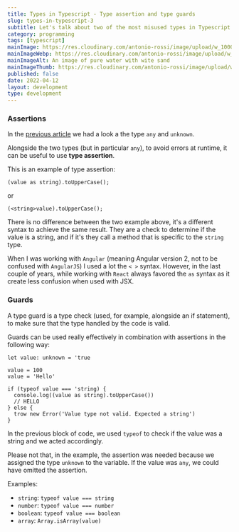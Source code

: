 ```yaml
---
title: Types in Typescript - Type assertion and type guards
slug: types-in-typescript-3
subtitle: Let's talk about two of the most misused types in Typescript and how to handle types unknown at the time you develop.
category: programming
tags: [typescript]
mainImage: https://res.cloudinary.com/antonio-rossi/image/upload/w_1000,fl_progressive/v1648646194/articles/functional-programming/pure_zyijgf.jpg
mainImageWebp: https://res.cloudinary.com/antonio-rossi/image/upload/w_1000,fl_progressive,f_webp/v1648646194/articles/functional-programming/pure_zyijgf.jpg
mainImageAlt: An image of pure water with wite sand
mainImageThumb: https://res.cloudinary.com/antonio-rossi/image/upload/w_300,fl_progressive/v1648646194/articles/functional-programming/pure_zyijgf.jpg
published: false
date: 2022-04-12
layout: development
type: development
---
```


### Assertions

In the <a href="https://www.antoniorossi.net/blog/development/types-in-typescript-2" target="_blank">previous article</a> we had a look a the type `any` and `unknown`.

Alongside the two types (but in particular `any`), to avoid errors at runtime, it can be useful to use **type assertion**.

This is an example of type assertion:

```
(value as string).toUpperCase();
```

or

```
(<string>value).toUpperCase();
```

There is no difference between the two example above, it's a different syntax to achieve the same result. They are a check to determine if the value is a string, and if it's they call a method that is specific to the `string` type.

When I was working with `Angular` (meaning Angular version 2, not to be confused with `AngularJS`) I used a lot the `< >` syntax. However, in the last couple of years, while working with `React` always favored the `as` syntax as it create less confusion when used with JSX.

### Guards

A type guard is a type check (used, for example, alongside an if statement), to make sure that the type handled by the code is valid.

Guards can be used really effectively in combination with assertions in the following way:

```
let value: unknown = 'true

value = 100
value = 'Hello'

if (typeof value === 'string) {
  console.log((value as string).toUpperCase())
  // HELLO
} else {
  trow new Error('Value type not valid. Expected a string')
}
```

In the previous block of code, we used `typeof` to check if the value was a string and we acted accordingly.

Please not that, in the example, the assertion was needed because we assigned the type `unknown` to the variable. If the value was `any`, we could have omitted the assertion.

Examples:

- `string`: `typeof value === string`
- `number`: `typeof value === number`
- `boolean`: `typeof value === boolean`
- `array`: `Array.isArray(value)`
